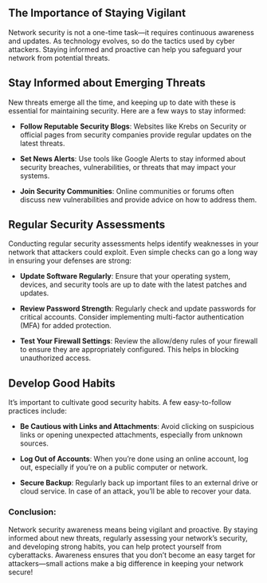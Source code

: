 ## **The Importance of Staying Vigilant**

Network security is not a one-time task—it requires continuous awareness and updates. As technology evolves, so do the tactics used by cyber attackers. Staying informed and proactive can help you safeguard your network from potential threats.

## **Stay Informed about Emerging Threats**

New threats emerge all the time, and keeping up to date with these is essential for maintaining security. Here are a few ways to stay informed:

-   **Follow Reputable Security Blogs**: Websites like Krebs on Security or official pages from security companies provide regular updates on the latest threats.
    
-   **Set News Alerts**: Use tools like Google Alerts to stay informed about security breaches, vulnerabilities, or threats that may impact your systems.
    
-   **Join Security Communities**: Online communities or forums often discuss new vulnerabilities and provide advice on how to address them.
    

## **Regular Security Assessments**

Conducting regular security assessments helps identify weaknesses in your network that attackers could exploit. Even simple checks can go a long way in ensuring your defenses are strong:

-   **Update Software Regularly**: Ensure that your operating system, devices, and security tools are up to date with the latest patches and updates.
    
-   **Review Password Strength**: Regularly check and update passwords for critical accounts. Consider implementing multi-factor authentication (MFA) for added protection.
    
-   **Test Your Firewall Settings**: Review the allow/deny rules of your firewall to ensure they are appropriately configured. This helps in blocking unauthorized access.
    

## **Develop Good Habits**

It’s important to cultivate good security habits. A few easy-to-follow practices include:

-   **Be Cautious with Links and Attachments**: Avoid clicking on suspicious links or opening unexpected attachments, especially from unknown sources.
    
-   **Log Out of Accounts**: When you’re done using an online account, log out, especially if you’re on a public computer or network.
    
-   **Secure Backup**: Regularly back up important files to an external drive or cloud service. In case of an attack, you’ll be able to recover your data.
    

### **Conclusion:**

Network security awareness means being vigilant and proactive. By staying informed about new threats, regularly assessing your network’s security, and developing strong habits, you can help protect yourself from cyberattacks. Awareness ensures that you don’t become an easy target for attackers—small actions make a big difference in keeping your network secure!
<!--stackedit_data:
eyJoaXN0b3J5IjpbNDcyOTgzNDQ1XX0=
-->